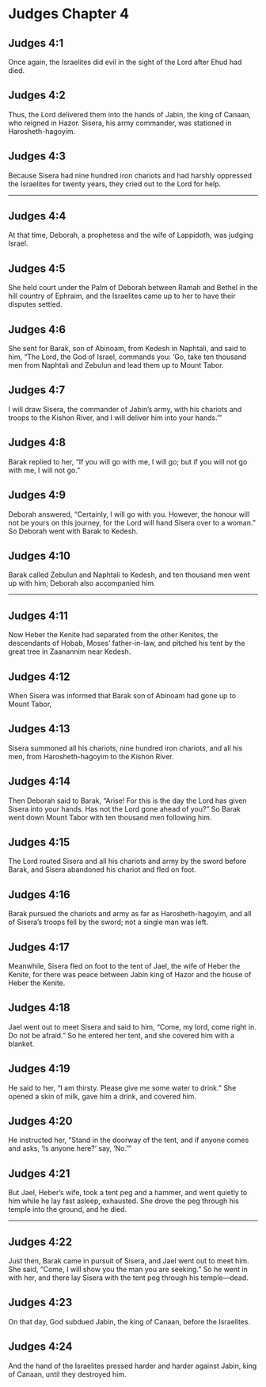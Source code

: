 # Judges Chapter 4

## Judges 4:1

Once again, the Israelites did evil in the sight of the Lord after Ehud had died.

## Judges 4:2

Thus, the Lord delivered them into the hands of Jabin, the king of Canaan, who reigned in Hazor. Sisera, his army commander, was stationed in Harosheth-hagoyim.

## Judges 4:3

Because Sisera had nine hundred iron chariots and had harshly oppressed the Israelites for twenty years, they cried out to the Lord for help.

---

## Judges 4:4

At that time, Deborah, a prophetess and the wife of Lappidoth, was judging Israel.

## Judges 4:5

She held court under the Palm of Deborah between Ramah and Bethel in the hill country of Ephraim, and the Israelites came up to her to have their disputes settled.

## Judges 4:6

She sent for Barak, son of Abinoam, from Kedesh in Naphtali, and said to him, “The Lord, the God of Israel, commands you: ‘Go, take ten thousand men from Naphtali and Zebulun and lead them up to Mount Tabor.

## Judges 4:7

I will draw Sisera, the commander of Jabin’s army, with his chariots and troops to the Kishon River, and I will deliver him into your hands.’”

## Judges 4:8

Barak replied to her, “If you will go with me, I will go; but if you will not go with me, I will not go.”

## Judges 4:9

Deborah answered, “Certainly, I will go with you. However, the honour will not be yours on this journey, for the Lord will hand Sisera over to a woman.” So Deborah went with Barak to Kedesh.

## Judges 4:10

Barak called Zebulun and Naphtali to Kedesh, and ten thousand men went up with him; Deborah also accompanied him.

---

## Judges 4:11

Now Heber the Kenite had separated from the other Kenites, the descendants of Hobab, Moses’ father-in-law, and pitched his tent by the great tree in Zaanannim near Kedesh.

## Judges 4:12

When Sisera was informed that Barak son of Abinoam had gone up to Mount Tabor,

## Judges 4:13

Sisera summoned all his chariots, nine hundred iron chariots, and all his men, from Harosheth-hagoyim to the Kishon River.

## Judges 4:14

Then Deborah said to Barak, “Arise! For this is the day the Lord has given Sisera into your hands. Has not the Lord gone ahead of you?” So Barak went down Mount Tabor with ten thousand men following him.

## Judges 4:15

The Lord routed Sisera and all his chariots and army by the sword before Barak, and Sisera abandoned his chariot and fled on foot.

## Judges 4:16

Barak pursued the chariots and army as far as Harosheth-hagoyim, and all of Sisera’s troops fell by the sword; not a single man was left.

## Judges 4:17

Meanwhile, Sisera fled on foot to the tent of Jael, the wife of Heber the Kenite, for there was peace between Jabin king of Hazor and the house of Heber the Kenite.

## Judges 4:18

Jael went out to meet Sisera and said to him, “Come, my lord, come right in. Do not be afraid.” So he entered her tent, and she covered him with a blanket.

## Judges 4:19

He said to her, “I am thirsty. Please give me some water to drink.” She opened a skin of milk, gave him a drink, and covered him.

## Judges 4:20

He instructed her, “Stand in the doorway of the tent, and if anyone comes and asks, ‘Is anyone here?’ say, ‘No.’”

## Judges 4:21

But Jael, Heber’s wife, took a tent peg and a hammer, and went quietly to him while he lay fast asleep, exhausted. She drove the peg through his temple into the ground, and he died.

---

## Judges 4:22

Just then, Barak came in pursuit of Sisera, and Jael went out to meet him. She said, “Come, I will show you the man you are seeking.” So he went in with her, and there lay Sisera with the tent peg through his temple—dead.

## Judges 4:23

On that day, God subdued Jabin, the king of Canaan, before the Israelites.

## Judges 4:24

And the hand of the Israelites pressed harder and harder against Jabin, king of Canaan, until they destroyed him.

